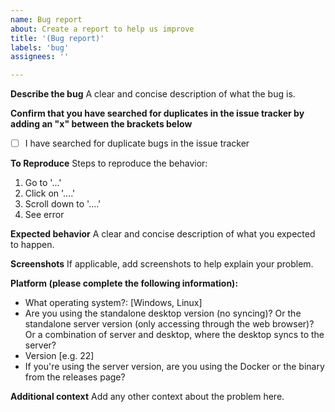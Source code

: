 ```yaml
---
name: Bug report
about: Create a report to help us improve
title: '(Bug report)'
labels: 'bug'
assignees: ''

---
```


**Describe the bug**
A clear and concise description of what the bug is.

**Confirm that you have searched for duplicates in the issue tracker by adding an "x" between the brackets below**
- [ ] I have searched for duplicate bugs in the issue tracker

**To Reproduce**
Steps to reproduce the behavior:
1. Go to '...'
2. Click on '....'
3. Scroll down to '....'
4. See error

**Expected behavior**
A clear and concise description of what you expected to happen.

**Screenshots**
If applicable, add screenshots to help explain your problem.

**Platform (please complete the following information):**
<!--Mac is unsupported as per https://github.com/zadam/trilium/wiki/FAQ#user-content-mac-os-support!!! -->
 - What operating system?: [Windows, Linux]
 - Are you using the standalone desktop version (no syncing)? Or the standalone server version (only accessing through the web browser)? Or a combination of server and desktop, where the desktop syncs to the server? 
 - Version [e.g. 22]
 - If you're using the server version, are you using the Docker or the binary from the releases page?

**Additional context**
Add any other context about the problem here. 
